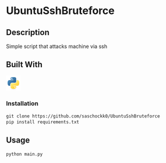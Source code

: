 # UbuntuSshBruteforce

## Description

Simple script that attacks machine via ssh

## Built With

<a href="https://www.python.org/"><img src="https://raw.githubusercontent.com/devicons/devicon/master/icons/python/python-original.svg" height="40px" width="40px" /></a>

### Installation
```
git clone https://github.com/saschockk0/UbuntuSshBruteforce
pip install requirements.txt
```
## Usage
```
python main.py
```
